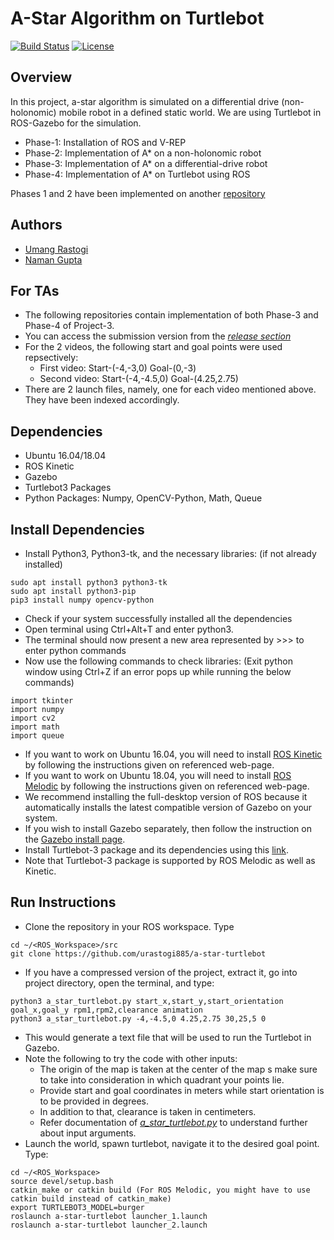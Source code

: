 # A-Star Algorithm on Turtlebot
[![Build Status](https://travis-ci.org/urastogi885/a-star-turtlebot.svg?branch=master)](https://travis-ci.org/urastogi885/a-star-turtlebot)
[![License](https://img.shields.io/badge/License-BSD%203--Clause-blue.svg)](https://github.com/urastogi885/a-star-turtlebot/blob/master/LICENSE)

## Overview
In this project, a-star algorithm is simulated on a differential drive (non-holonomic) mobile robot in a defined static 
world. We are using Turtlebot in ROS-Gazebo for the simulation.

- Phase-1: Installation of ROS and V-REP
- Phase-2: Implementation of A* on a non-holonomic robot
- Phase-3: Implementation of A* on a differential-drive robot
- Phase-4: Implementation of A* on Turtlebot using ROS

Phases 1 and 2 have been implemented on another [repository](https://github.com/urastogi885/a-star-robot)

## Authors

- [Umang Rastogi](https://github.com/urastogi885)
- [Naman Gupta](https://github.com/namangupta98)

## For TAs

- The following repositories contain implementation of both Phase-3 and Phase-4 of Project-3.
- You can access the submission version from the [*release section*](https://github.com/urastogi885/a-star-turtlebot/releases)
- For the 2 videos, the following start and goal points were used repsectively:
	- First video: Start-(-4,-3,0) Goal-(0,-3)
	- Second video: Start-(-4,-4.5,0) Goal-(4.25,2.75)
- There are 2 launch files, namely, one for each video mentioned above. They have been indexed accordingly.

## Dependencies

- Ubuntu 16.04/18.04
- ROS Kinetic
- Gazebo
- Turtlebot3 Packages
- Python Packages: Numpy, OpenCV-Python, Math, Queue

## Install Dependencies

- Install Python3, Python3-tk, and the necessary libraries: (if not already installed)

```
sudo apt install python3 python3-tk
sudo apt install python3-pip
pip3 install numpy opencv-python
```

- Check if your system successfully installed all the dependencies
- Open terminal using Ctrl+Alt+T and enter python3.
- The terminal should now present a new area represented by >>> to enter python commands
- Now use the following commands to check libraries: (Exit python window using Ctrl+Z if an error pops up while running 
the below commands)

```
import tkinter
import numpy
import cv2
import math
import queue
```

- If you want to work on Ubuntu 16.04, you will need to install [ROS Kinetic](http://wiki.ros.org/kinetic/Installation/Ubuntu)
by following the instructions given on referenced web-page.
- If you want to work on Ubuntu 18.04, you will need to install [ROS Melodic](http://wiki.ros.org/melodic/Installation/Ubuntu)
by following the instructions given on referenced web-page.
- We recommend installing the full-desktop version of ROS because it automatically installs the latest compatible version of
Gazebo on your system.
- If you wish to install Gazebo separately, then follow the instruction on the [Gazebo install page](http://gazebosim.org/tutorials?tut=install_ubuntu&cat=install).
- Install Turtlebot-3 package and its dependencies using this [link](https://programmer.help/blogs/ubuntu-18.04-lts-melodic-ros-configuration-turtlebot-3-running-gazebo-simulation.html).
- Note that Turtlebot-3 package is supported by ROS Melodic as well as Kinetic.
 
## Run Instructions

- Clone the repository in your ROS workspace. Type
```
cd ~/<ROS_Workspace>/src
git clone https://github.com/urastogi885/a-star-turtlebot
```

- If you have a compressed version of the project, extract it, go into project directory, open the terminal, and type:

```
python3 a_star_turtlebot.py start_x,start_y,start_orientation goal_x,goal_y rpm1,rpm2,clearance animation
python3 a_star_turtlebot.py -4,-4.5,0 4.25,2.75 30,25,5 0
```

- This would generate a text file that will be used to run the Turtlebot in Gazebo.
- Note the following to try the code with other inputs:
    - The origin of the map is taken at the center of the map s make sure to take into consideration in which 
    quadrant your points lie.
    - Provide start and goal coordinates in meters while start orientation is to be provided in degrees.
    - In addition to that, clearance is taken in centimeters.
    - Refer documentation of [*a_star_turtlebot.py*](https://github.com/urastogi885/a-star-turtlebot/blob/master/a_star_turtlebot.py) to
    understand further about input arguments.
- Launch the world, spawn turtlebot, navigate it to the desired goal point. Type:

```
cd ~/<ROS_Workspace>
source devel/setup.bash
catkin_make or catkin build (For ROS Melodic, you might have to use catkin build instead of catkin_make)
export TURTLEBOT3_MODEL=burger
roslaunch a-star-turtlebot launcher_1.launch
roslaunch a-star-turtlebot launcher_2.launch
```
